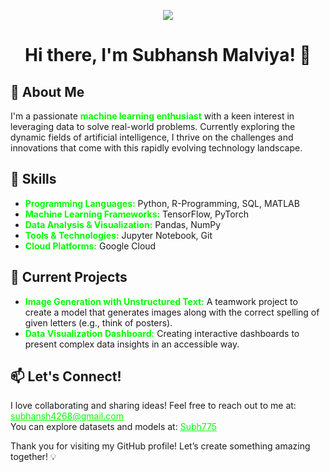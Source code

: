 <p align="center">
    <img src="https://readme-typing-svg.demolab.com/?lines=MACHINE%20LEARNING%20ENTHUSIAST%20;PYTHON%20DEVELOPER;DATA%20SCIENTIST%20;ARTIFICIAL%20INTELLIGENCE%20(AI);AI%20RESEARCHER%20;DEEP%20LEARNING%20PRACTITIONER&font=fira%20Code&center=true&width=650&height=35&color=00FF00&vCenter=true&pause=1000&size=20" />
</p>

<h1 align="center">Hi there, I'm Subhansh Malviya! 👋</h1>

<h2>🚀 About Me</h2>
<p>
    I'm a passionate <strong style="color: #00FF00;">machine learning enthusiast</strong> with a keen interest in leveraging data to solve real-world problems. Currently exploring the dynamic fields of artificial intelligence, I thrive on the challenges and innovations that come with this rapidly evolving technology landscape.
</p>

<h2>🔧 Skills</h2>
<ul>
    <li><strong style="color: #00FF00;">Programming Languages:</strong> Python, R-Programming, SQL, MATLAB</li>
    <li><strong style="color: #00FF00;">Machine Learning Frameworks:</strong> TensorFlow, PyTorch</li>
    <li><strong style="color: #00FF00;">Data Analysis & Visualization:</strong> Pandas, NumPy</li>
    <li><strong style="color: #00FF00;">Tools & Technologies:</strong> Jupyter Notebook, Git</li>
    <li><strong style="color: #00FF00;">Cloud Platforms:</strong> Google Cloud</li>
</ul>

<h2>🌱 Current Projects</h2>
<ul>
    <li>
        <strong style="color: #00FF00;">Image Generation with Unstructured Text:</strong> A teamwork project to create a model that generates images along with the correct spelling of given letters (e.g., think of posters).
    </li>
    <li>
        <strong style="color: #00FF00;">Data Visualization Dashboard:</strong> Creating interactive dashboards to present complex data insights in an accessible way.
    </li>
</ul>

<h2>📫 Let's Connect!</h2>
<p>
    I love collaborating and sharing ideas! Feel free to reach out to me at: <a href="mailto:subhansh4268@gmail.com" style="color: #00FF00;">subhansh4268@gmail.com</a><br>
    You can explore datasets and models at: <a href="https://huggingface.co/Subh775" style="color: #00FF00;">Subh775</a>
</p>

<p>Thank you for visiting my GitHub profile! Let’s create something amazing together! 💡</p>
